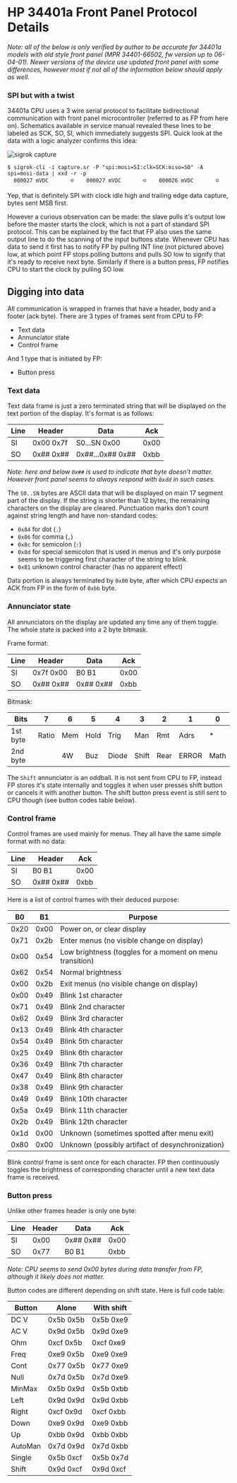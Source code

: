 # HP 34401a Front Panel Protocol Details

_Note: all of the below is only verified by author to be accurate for 34401a
models with old style front panel (MPR 34401-66502, fw version up to 06-04-01).
Newer versions of the device use updated front panel with some differences,
however most if not all of the information below should apply as well._

### SPI but with a twist

34401a CPU uses a 3 wire serial protocol to facilitate bidirectional
communication with front panel microcontroller (referred to as FP from here on).
Schematics available in service manual revealed these lines to be labeled as
SCK, SO, SI, which immediately suggests SPI. Quick look at the data with a logic analyzer confirms this idea:

![sigrok capture](https://i.imgur.com/6gG5ygZ.png)

```shell
$ sigrok-cli -i capture.sr -P "spi:mosi=SI:clk=SCK:miso=SO" -A spi=mosi-data | xxd -r -p
  000027 mVDC       ☺    000027 mVDC       ☺    000026 mVDC       ☺
```

Yep, that is definitely SPI with clock idle high and trailing edge data capture,
bytes sent MSB first.

However a curious observation can be made: the slave pulls it's output low
before the master starts the clock, which is not a part of standard SPI
protocol. This can be explained by the fact that FP also uses the same output
line to do the scanning of the input buttons state. Whenever CPU has data to
send it first has to notify FP by pulling INT line (not pictured above) low,
at which point FP stops polling buttons and pulls SO low to signify that it's
ready to receive next byte. Similarly if there is a button press, FP notifies
CPU to start the clock by pulling SO low.

## Digging into data

All communication is wrapped in frames that have a header, body and a footer
(ack byte).
There are 3 types of frames sent from CPU to FP:
* Text data
* Annunciator state
* Control frame

And 1 type that is initiated by FP:
* Button press

### Text data

Text data frame is just a zero terminated string that will be displayed on the
text portion of the display. It's format is as follows:

| Line | Header    | Data             | Ack  |
|------|-----------|------------------|------|
| SI   | 0x00 0x7f | S0...SN 0x00     | 0x00 |
| SO   | 0x## 0x## | 0x##...0x## 0x## | 0xbb |

_Note: here and below `0x##` is used to indicate that byte doesn't matter.
However front panel seems to always respond with `0xdd` in such cases._

The `S0..SN` bytes are ASCII data that will be displayed on main
17 segment part of the display. If the string is shorter than 12 bytes, the
remaining characters on the display are cleared. Punctuation marks don't count
against string length and have non-standard codes:

- `0x84` for dot (`.`)
- `0x86` for comma (`,`)
- `0x8c` for semicolon (`:`)
- `0x8d` for special semicolon that is used in menus and it's only purpose
  seems to be triggering first character of the string to blink.
- `0x81` unknown control character (has no apparent effect)

Data portion is always terminated by `0x00` byte, after which CPU expects an
ACK from FP in the form of `0xbb` byte.

### Annunciator state

All annunciators on the display are updated any time any of them toggle. The
whole state is packed into a 2 byte bitmask.

Frame format:

| Line | Header    | Data      | Ack  |
|------|-----------|-----------|------|
| SI   | 0x7f 0x00 | B0   B1   | 0x00 |
| SO   | 0x## 0x## | 0x## 0x## | 0xbb |

Bitmask:

| Bits     | 7     | 6   | 5    | 4     | 3     | 2    | 1     | 0    |
|----------|-------|-----|------|-------|-------|------|-------|------|
| 1st byte | Ratio | Mem | Hold | Trig  | Man   | Rmt  | Adrs  | *    |
| 2nd byte |       | 4W  | Buz  | Diode | Shift | Rear | ERROR | Math |

The `Shift` annunciator is an oddball. It is not sent from CPU to FP, instead FP stores it's state internally and toggles it when user presses shift button or
cancels it with another button. The shift button press event is still sent
to CPU though (see button codes table below).

### Control frame

Control frames are used mainly for menus. They all have the same simple format
with no data:

| Line | Header    | Ack  |
|------|-----------|------|
| SI   |   B0 B1   | 0x00 |
| SO   | 0x## 0x## | 0xbb |

Here is a list of control frames with their deduced purpose:

| B0   | B1   | Purpose                                                   |
|------|------|-----------------------------------------------------------|
| 0x20 | 0x00 | Power on, or clear display                                |
| 0x71 | 0x2b | Enter menus (no visible change on display)                |
| 0x00 | 0x54 | Low brightness (toggles for a moment on menu transition)  |
| 0x62 | 0x54 | Normal brightness                                         |
| 0x00 | 0x2b | Exit menus (no visible change on display)                 |
| 0x00 | 0x49 | Blink 1st character                                       |
| 0x71 | 0x49 | Blink 2nd character                                       |
| 0x62 | 0x49 | Blink 3rd character                                       |
| 0x13 | 0x49 | Blink 4th character                                       |
| 0x54 | 0x49 | Blink 5th character                                       |
| 0x25 | 0x49 | Blink 6th character                                       |
| 0x36 | 0x49 | Blink 7th character                                       |
| 0x47 | 0x49 | Blink 8th character                                       |
| 0x38 | 0x49 | Blink 9th character                                       |
| 0x49 | 0x49 | Blink 10th character                                      |
| 0x5a | 0x49 | Blink 11th character                                      |
| 0x2b | 0x49 | Blink 12th character                                      |
| 0x1d | 0x00 | Unknown (sometimes spotted after menu exit)               |
| 0x80 | 0x00 | Unknown (possibly artifact of desynchronization)          |

Blink control frame is sent once for each character. FP then continuously
toggles the brightness of corresponding character until a new text data
frame is received.

### Button press

Unlike other frames header is only one byte:

| Line | Header | Data      | Ack  |
|------|--------|-----------|------|
| SI   | 0x00   | 0x## 0x## | 0x00 |
| SO   | 0x77   | B0 B1     | 0xbb |

_Note: CPU seems to send 0x00 bytes during data transfer from FP, although it
likely does not matter._

Button codes are different depending on shift state. Here is full code table:

| Button  |   Alone   | With shift |
|---------|-----------|------------|
| DC V    | 0x5b 0x5b | 0x5b 0xe9  |
| AC V    | 0x9d 0x5b | 0x9d 0xe9  |
| Ohm     | 0xcf 0x5b | 0xcf 0xe9  |
| Freq    | 0xe9 0x5b | 0xe9 0xe9  |
| Cont    | 0x77 0x5b | 0x77 0xe9  |
| Null    | 0x7d 0x5b | 0x7d 0xe9  |
| MinMax  | 0x5b 0x9d | 0x5b 0xbb  |
| Left    | 0x9d 0x9d | 0x9d 0xbb  |
| Right   | 0xcf 0x9d | 0xcf 0xbb  |
| Down    | 0xe9 0x9d | 0xe9 0xbb  |
| Up      | 0xbb 0x9d | 0xbb 0xbb  |
| AutoMan | 0x7d 0x9d | 0x7d 0xbb  |
| Single  | 0x5b 0xcf | 0x5b 0x7d  |
| Shift   | 0x9d 0xcf | 0x9d 0xcf  |
